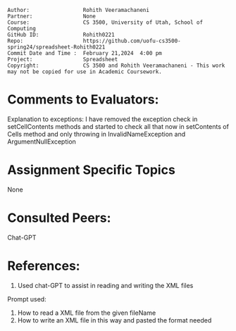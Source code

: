 ﻿```
Author:                 Rohith Veeramachaneni
Partner:                None
Course:                 CS 3500, University of Utah, School of Computing
GitHub ID:              Rohith0221
Repo:                   https://github.com/uofu-cs3500-spring24/spreadsheet-Rohith0221
Commit Date and Time :  February 21,2024  4:00 pm
Project:                Spreadsheet
Copyright:              CS 3500 and Rohith Veeramachaneni - This work may not be copied for use in Academic Coursework.
```

# Comments to Evaluators:

Explanation to exceptions:
I have removed the exception check in setCellContents methods and started to check all that now in
setContents of Cells method and only throwing in InvalidNameException and ArgumentNullException

# Assignment Specific Topics
None

# Consulted Peers:
Chat-GPT


# References:

1. Used chat-GPT to assist in reading and writing the XML files

Prompt used:
1. How to read a XML file from the given fileName
2. How to write an XML file in this way and pasted the format needed



